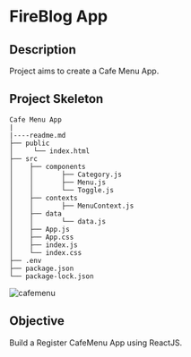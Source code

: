 # FireBlog App 

## Description

Project aims to create a Cafe Menu App.

## Project Skeleton

```
Cafe Menu App 
|
|----readme.md         
├── public
│     └── index.html
├── src
│    ├── components
│    │       ├── Category.js
│    │       ├── Menu.js
│    │       └── Toggle.js
│    ├── contexts
│    │       ├── MenuContext.js
│    ├── data
│    │       └── data.js
│    ├── App.js
│    ├── App.css
│    ├── index.js
│    └── index.css
├── .env
├── package.json
└── package-lock.json
```


![cafemenu](cafemenu.gif)

## Objective

Build a Register CafeMenu App using ReactJS.





